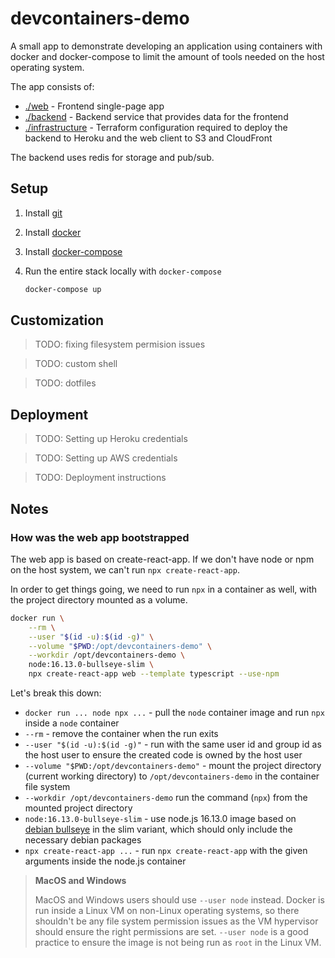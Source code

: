 # devcontainers-demo

A small app to demonstrate developing an application using containers with docker and docker-compose to limit the amount of tools needed on the host operating system.

The app consists of:

- [./web](./app) - Frontend single-page app
- [./backend](./api) - Backend service that provides data for the frontend
- [./infrastructure](./infrastructure) - Terraform configuration required to deploy the backend to Heroku and the web client to S3 and CloudFront

The backend uses redis for storage and pub/sub.

## Setup

1. Install [git](https://git-scm.com/book/en/v2/Getting-Started-Installing-Git)
2. Install [docker](https://docs.docker.com/get-docker/)
3. Install [docker-compose](https://docs.docker.com/compose/install/)
4. Run the entire stack locally with `docker-compose`

   ```sh
   docker-compose up
   ```

## Customization

> TODO: fixing filesystem permision issues

> TODO: custom shell

> TODO: dotfiles

## Deployment

> TODO: Setting up Heroku credentials

> TODO: Setting up AWS credentials

> TODO: Deployment instructions

## Notes

### How was the web app bootstrapped

The web app is based on create-react-app. If we don't have node or npm on the host system, we can't run `npx create-react-app`.

In order to get things going, we need to run `npx` in a container as well, with the project directory mounted as a volume.

```sh
docker run \
    --rm \
    --user "$(id -u):$(id -g)" \
    --volume "$PWD:/opt/devcontainers-demo" \
    --workdir /opt/devcontainers-demo \
    node:16.13.0-bullseye-slim \
    npx create-react-app web --template typescript --use-npm
```

Let's break this down:

- `docker run ... node npx ...` - pull the `node` container image and run `npx` inside a `node` container
- `--rm` - remove the container when the run exits
- `--user "$(id -u):$(id -g)"` - run with the same user id and group id as the host user to ensure the created code is owned by the host user
- `--volume "$PWD:/opt/devcontainers-demo"` - mount the project directory (current working directory) to `/opt/devcontainers-demo` in the container file system
- `--workdir /opt/devcontainers-demo` run the command (`npx`) from the mounted project directory
- `node:16.13.0-bullseye-slim` - use node.js 16.13.0 image based on [debian bullseye](https://www.debian.org/releases/bullseye/) in the slim variant, which should only include the necessary debian packages
- `npx create-react-app ...` - run `npx create-react-app` with the given arguments inside the node.js container

> **MacOS and Windows**
>
> MacOS and Windows users should use `--user node` instead. Docker is run inside a Linux VM on non-Linux operating systems, so there shouldn't be any file system permission issues as the VM hypervisor should ensure the right permissions are set. `--user node` is a good practice to ensure the image is not being run as `root` in the Linux VM.
